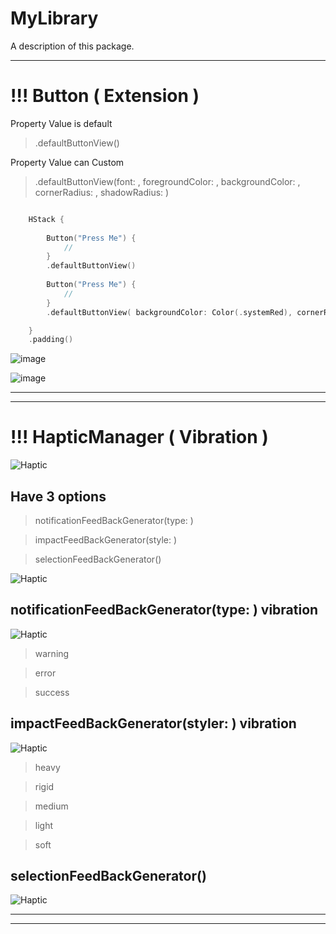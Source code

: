 # MyLibrary

A description of this package.

---

# !!! Button ( Extension )

Property Value is default

>.defaultButtonView()

Property Value can  Custom

> .defaultButtonView(font: , foregroundColor: , backgroundColor: , cornerRadius: , shadowRadius: )

```swift

    HStack {
                
        Button("Press Me") {
            //
        }
        .defaultButtonView()
        
        Button("Press Me") {
            //
        }
        .defaultButtonView( backgroundColor: Color(.systemRed), cornerRadius: 24, shadowRadius: 6)

    }
    .padding()

```

![image](https://drive.google.com/uc?export=download&id=1D0xJRmtzOFM4OzAtk_U_ohQ94usFJQ-j)

![image](https://drive.google.com/uc?export=download&id=161XQaNlhf8x_qBM7xrv8j0u3ILJmLcfm)

---
---


# !!! HapticManager ( Vibration )


![Haptic](https://drive.google.com/uc?export=download&id=1bTw_3K1Vdquqt8modRtqXbOHhjYNjYC8)

## Have 3 options

> notificationFeedBackGenerator(type: )

> impactFeedBackGenerator(style: )

> selectionFeedBackGenerator()

![Haptic](https://drive.google.com/uc?export=download&id=1DW2LH_hzHAVwoYBFZ9u-u--EQstQ9Tdv)

## notificationFeedBackGenerator(type: ) vibration

![Haptic](https://drive.google.com/uc?export=download&id=1b7pNiHAliR-oWZUgsLSeT6w9PpdtV3Vj)

> warning

> error

> success

## impactFeedBackGenerator(styler: ) vibration

![Haptic](https://drive.google.com/uc?export=download&id=1hwHGGnWPNWaN-oLWgCsB_7Zoe9Yrca-0)

> heavy

> rigid

> medium

> light

> soft

## selectionFeedBackGenerator()

![Haptic](https://drive.google.com/uc?export=download&id=1Jr3XpRAq4-6cbqdgjDi8wv5__xLHRhO7)


---
---
